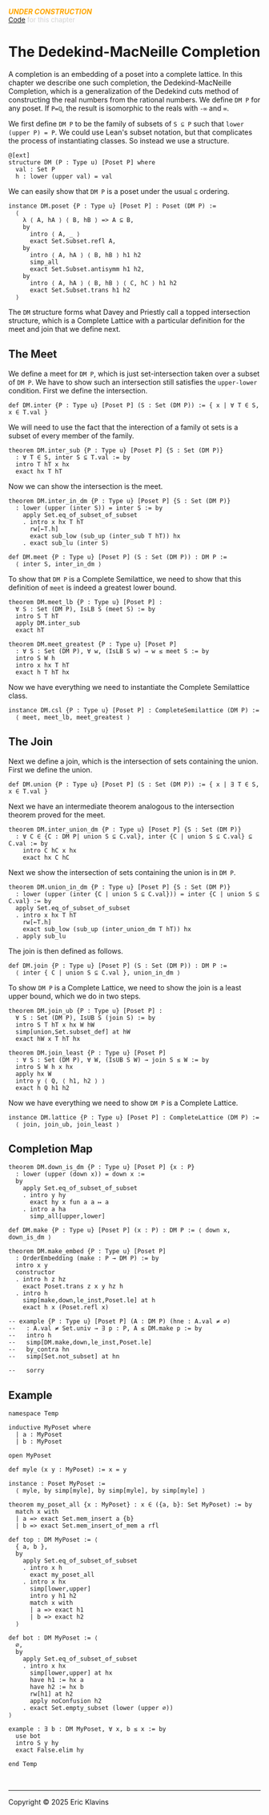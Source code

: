 
<div style='display:none'>
--  Copyright (C) 2025  Eric Klavins
--
--  This program is free software: you can redistribute it and/or modify
--  it under the terms of the GNU General Public License as published by
--  the Free Software Foundation, either version 3 of the License, or
--  (at your option) any later version.   
</div>

<span style='color: orange'>***UNDER CONSTRUCTION***</span><br>
<span style='color: lightgray; font-size: 10pt'><a href='https://github.com/klavins/LeanBook/blob/main/main/../LeanBook/Chapters/Ordering/Completions.lean'>Code</a> for this chapter</span>
 # The Dedekind-MacNeille Completion

A completion is an embedding of a poset into a complete lattice. In this chapter we describe one such completion, the Dedekind-MacNeille Completion, which is a generalization of the Dedekind cuts method of constructing the real numbers from the rational numbers. We define `DM P` for any poset. If `P=ℚ`, the result is isomorphic to the reals with `-∞` and `∞`.

We first define `DM P` to be the family of subsets of `S ⊆ P` such that `lower (upper P) = P`. We could use Lean's subset notation, but that complicates the process of instantiating classes. So instead we use a structure.  
```lean
@[ext]
structure DM (P : Type u) [Poset P] where
  val : Set P
  h : lower (upper val) = val
```
 We can easily show that `DM P` is a poset under the usual `⊆` ordering.  
```lean
instance DM.poset {P : Type u} [Poset P] : Poset (DM P) :=
  ⟨
    λ ⟨ A, hA ⟩ ⟨ B, hB ⟩ => A ⊆ B,
    by
      intro ⟨ A, _ ⟩
      exact Set.Subset.refl A,
    by
      intro ⟨ A, hA ⟩ ⟨ B, hB ⟩ h1 h2
      simp_all
      exact Set.Subset.antisymm h1 h2,
    by
      intro ⟨ A, hA ⟩ ⟨ B, hB ⟩ ⟨ C, hC ⟩ h1 h2
      exact Set.Subset.trans h1 h2
  ⟩
```
 The `DM` structure forms what Davey and Priestly call a topped intersection structure, which is a Complete Lattice with a particular definition for the meet and join that we define next. 
 ## The Meet

We define a meet for `DM P`, which is just set-intersection taken over a subset of `DM P`. We have to show such an intersection still satisfies the `upper-lower` condition. First we define the intersection. 
```lean
def DM.inter {P : Type u} [Poset P] (S : Set (DM P)) := { x | ∀ T ∈ S, x ∈ T.val }
```
 We will need to use the fact that the interection of a family ot sets is a subset of every member of the family. 
```lean
theorem DM.inter_sub {P : Type u} [Poset P] {S : Set (DM P)}
  : ∀ T ∈ S, inter S ⊆ T.val := by
  intro T hT x hx
  exact hx T hT
```
 Now we can show the intersection is the meet. 
```lean
theorem DM.inter_in_dm {P : Type u} [Poset P] {S : Set (DM P)}
  : lower (upper (inter S)) = inter S := by
    apply Set.eq_of_subset_of_subset
    . intro x hx T hT
      rw[←T.h]
      exact sub_low (sub_up (inter_sub T hT)) hx
    . exact sub_lu (inter S)

def DM.meet {P : Type u} [Poset P] (S : Set (DM P)) : DM P :=
  ⟨ inter S, inter_in_dm ⟩
```
 To show that `DM P` is a Complete Semilattice, we need to show that this definition of `meet` is indeed a greatest lower bound. 
```lean
theorem DM.meet_lb {P : Type u} [Poset P] :
  ∀ S : Set (DM P), IsLB S (meet S) := by
  intro S T hT
  apply DM.inter_sub
  exact hT

theorem DM.meet_greatest {P : Type u} [Poset P]
  : ∀ S : Set (DM P), ∀ w, (IsLB S w) → w ≤ meet S := by
  intro S W h
  intro x hx T hT
  exact h T hT hx
```
 Now we have everything we need to instantiate the Complete Semilattice class. 
```lean
instance DM.csl {P : Type u} [Poset P] : CompleteSemilattice (DM P) :=
  ⟨ meet, meet_lb, meet_greatest ⟩
```
 ## The Join

Next we define a join, which is the intersection of sets containing the union. First we define the union. 
```lean
def DM.union {P : Type u} [Poset P] (S : Set (DM P)) := { x | ∃ T ∈ S, x ∈ T.val }
```
 Next we have an intermediate theorem analogous to the intersection theorem proved for the meet. 
```lean
theorem DM.inter_union_dm {P : Type u} [Poset P] {S : Set (DM P)}
  : ∀ C ∈ {C : DM P| union S ⊆ C.val}, inter {C | union S ⊆ C.val} ⊆ C.val := by
    intro C hC x hx
    exact hx C hC
```
 Next we show the intersection of sets containing the union is in `DM P`. 
```lean
theorem DM.union_in_dm {P : Type u} [Poset P] {S : Set (DM P)}
  : lower (upper (inter {C | union S ⊆ C.val})) = inter {C | union S ⊆ C.val} := by
  apply Set.eq_of_subset_of_subset
  . intro x hx T hT
    rw[←T.h]
    exact sub_low (sub_up (inter_union_dm T hT)) hx
  . apply sub_lu
```
 The join is then defined as follows. 
```lean
def DM.join {P : Type u} [Poset P] (S : Set (DM P)) : DM P :=
  ⟨ inter { C | union S ⊆ C.val }, union_in_dm ⟩
```
 To show `DM P` is a Complete Lattice, we need to show the join is a least upper bound, which we do in two steps. 
```lean
theorem DM.join_ub {P : Type u} [Poset P] :
  ∀ S : Set (DM P), IsUB S (join S) := by
  intro S T hT x hx W hW
  simp[union,Set.subset_def] at hW
  exact hW x T hT hx

theorem DM.join_least {P : Type u} [Poset P]
  : ∀ S : Set (DM P), ∀ W, (IsUB S W) → join S ≤ W := by
  intro S W h x hx
  apply hx W
  intro y ⟨ Q, ⟨ h1, h2 ⟩ ⟩
  exact h Q h1 h2
```
 Now we have everything we need to show `DM P` is a Complete Lattice. 
```lean
instance DM.lattice {P : Type u} [Poset P] : CompleteLattice (DM P) :=
  ⟨ join, join_ub, join_least ⟩
```
 ## Completion Map 
```lean
theorem DM.down_is_dm {P : Type u} [Poset P] {x : P}
  : lower (upper (down x)) = down x :=
  by
    apply Set.eq_of_subset_of_subset
    . intro y hy
      exact hy x fun a a ↦ a
    . intro a ha
      simp_all[upper,lower]

def DM.make {P : Type u} [Poset P] (x : P) : DM P := ⟨ down x, down_is_dm ⟩

theorem DM.make_embed {P : Type u} [Poset P]
  : OrderEmbedding (make : P → DM P) := by
  intro x y
  constructor
  . intro h z hz
    exact Poset.trans z x y hz h
  . intro h
    simp[make,down,le_inst,Poset.le] at h
    exact h x (Poset.refl x)

-- example {P : Type u} [Poset P] (A : DM P) (hne : A.val ≠ ∅)
--   : A.val ≠ Set.univ → ∃ p : P, A ≤ DM.make p := by
--   intro h
--   simp[DM.make,down,le_inst,Poset.le]
--   by_contra hn
--   simp[Set.not_subset] at hn

--   sorry
```
 ## Example 
```lean
namespace Temp

inductive MyPoset where
  | a : MyPoset
  | b : MyPoset

open MyPoset

def myle (x y : MyPoset) := x = y

instance : Poset MyPoset :=
  ⟨ myle, by simp[myle], by simp[myle], by simp[myle] ⟩

theorem my_poset_all {x : MyPoset} : x ∈ ({a, b}: Set MyPoset) := by
  match x with
  | a => exact Set.mem_insert a {b}
  | b => exact Set.mem_insert_of_mem a rfl

def top : DM MyPoset := ⟨
  { a, b },
  by
    apply Set.eq_of_subset_of_subset
    . intro x h
      exact my_poset_all
    . intro x hx
      simp[lower,upper]
      intro y h1 h2
      match x with
      | a => exact h1
      | b => exact h2
  ⟩

def bot : DM MyPoset := ⟨
  ∅,
  by
    apply Set.eq_of_subset_of_subset
    . intro x hx
      simp[lower,upper] at hx
      have h1 := hx a
      have h2 := hx b
      rw[h1] at h2
      apply noConfusion h2
    . exact Set.empty_subset (lower (upper ∅))
⟩

example : ∃ b : DM MyPoset, ∀ x, b ≤ x := by
  use bot
  intro S y hy
  exact False.elim hy

end Temp
```

<div style='height=50px'>&nbsp;</div><hr>
Copyright © 2025 Eric Klavins
